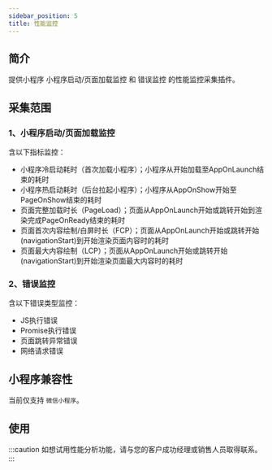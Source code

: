 ```yaml
---
sidebar_position: 5
title: 性能监控
---
```


## 简介

提供小程序 小程序启动/页面加载监控 和 错误监控 的性能监控采集插件。

## 采集范围

### 1、小程序启动/页面加载监控

含以下指标监控：

- 小程序冷启动耗时（首次加载小程序）；小程序从开始加载至AppOnLaunch结束的耗时
- 小程序热启动耗时（后台拉起小程序）；小程序从AppOnShow开始至PageOnShow结束的耗时
- 页面完整加载时长（PageLoad）；页面从AppOnLaunch开始或跳转开始到渲染完成PageOnReady结束的耗时
- 页面首次内容绘制/白屏时长（FCP）；页面从AppOnLaunch开始或跳转开始(navigationStart)到开始渲染页面内容时的耗时
- 页面最大内容绘制（LCP）；页面从AppOnLaunch开始或跳转开始(navigationStart)到开始渲染页面最大内容时的耗时

### 2、错误监控

含以下错误类型监控：

- JS执行错误
- Promise执行错误
- 页面跳转异常错误
- 网络请求错误

<!-- ### 3、网络请求监控

含以下内容监控：

- 请求地址
- 请求时长
- 请求错误码 -->

## 小程序兼容性

当前仅支持 `微信小程序`。

## 使用

:::caution
如想试用性能分析功能，请与您的客户成功经理或销售人员取得联系。
:::

<!--
## 集成

### 1、引入

#### 下载集成引入

- 下载插件包并复制至项目中：
**<font size="3"><https://assets.giocdn.com/sdk/minip/cdp/3.8.12/plugins.zip></font>**<br/>
**<font size="2">(如果您点击链接在浏览器中直接打开了文件并不是下载文件，请尝试右键点击链接，选择 `链接存储为...` 即可正常触发下载)</font>**

- 引入插件

```js
import gioPerformance from "./utils/plugins/gioPerformance"
```

#### npm集成引入

```js
import gioPerformance from "gio-webjs-sdk-cdp/plugins/gioPerformance"
```

### 2、注册

```js
gdp('registerPlugins', [gioPerformance]);
gdp('init', xxxx);
```

## 配置

集成性能采集插件时，默认开启 `小程序启动/页面加载监控` 和 `错误监控`。如您不需要其中某项监控内容，在初始化配置项选择指定内容关闭。

### 关闭小程序启动/页面加载监控

```js
gdp('init', 'your accountId', 'your dataSourceId', 'your AppId', {
    ...other settings
    performance: { monitor: false }
  }
);
```

### 关闭错误监控

```js
gdp('init', 'your accountId', 'your dataSourceId', 'your AppId', {
    ...other settings
    performance: { exception: false }
  }
);
```

 ### 关闭请求监控

```js
gdp('init', 'your accountId', 'your dataSourceId', {
    ...other settings
    performance: { network: false }
  }
);
```

### 设置请求监控排除名单

在实际的请求监控当中，可能会需要排除某些域名或接口的请求监控，这时只需要在`network`配置项中添加`exclude`字段，`exclude`值可以是一个域名字符串、一个正则表达式，或者是一个域名字符串和正则表达式组成的数组。

注意，一旦您配置了此项，则认为您开启请求监控。

```js
gdp('init', 'your accountId', 'your dataSourceId', {
    ...other settings
    performance: {
      network: {
        exclude: 'myhost.com'
        // 或 exclude: /myhost.com/gi
        // 或 exclude: ['myhost.com', /myhost.com/gi]
      }
    }
  }
);
```

## 注意

1、页面加载监控并非每次进入页面都会发送，而是首次进入页面或页面销毁后的重新加载页面才会产生对应的页面性能数据。

2、页面 FCP 和 LCP 的指标是根据微信提供的能力获取，可能会存在无值或时长比页面加载时长略大的情况。

3、如果您对请求监控设置了排除名单，使用纯字符串校验时应尽可能使用长且准确的字符，过短的字符串可能会使得其他请求被误过滤。

4、请求监控强制过滤了Gio上报的请求。 -->
